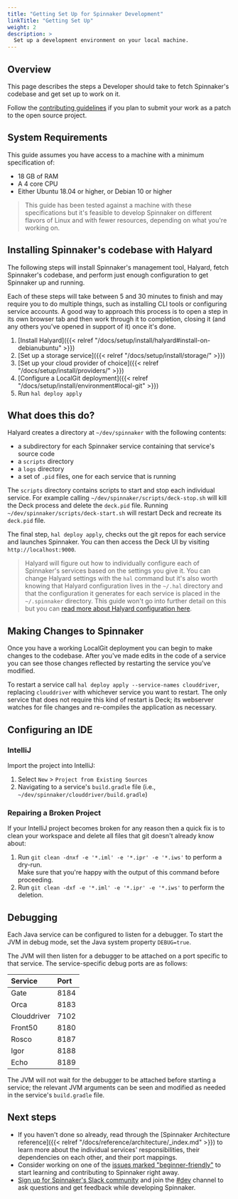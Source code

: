 ```yaml
---
title: "Getting Set Up for Spinnaker Development"
linkTitle: "Getting Set Up"
weight: 2
description: >
  Set up a development environment on your local machine.
---
```


## Overview

This page describes the steps a Developer should take to fetch Spinnaker's codebase and get set up to work on it.

Follow the [contributing guidelines](/community/contributing/code/submitting/)
if you plan to submit your work as a patch to the open source project.

## System Requirements

This guide assumes you have access to a machine with a minimum specification of:

- 18 GB of RAM
- A 4 core CPU
- Either Ubuntu 18.04 or higher, or Debian 10 or higher

> This guide has been tested against a machine with these specifications but it's feasible
> to develop Spinnaker on different flavors of Linux and with fewer resources, depending on
> what you're working on.

## Installing Spinnaker's codebase with Halyard

The following steps will install Spinnaker's management tool, Halyard, fetch Spinnaker's
codebase, and perform just enough configuration to get Spinnaker up and running.

Each of these steps will take between 5 and 30 minutes to finish and may require you to
do multiple things, such as installing CLI tools or configuring service accounts. A good
way to approach this process is to open a step in its own browser tab and then work through
it to completion, closing it (and any others you've opened in support of it) once it's done.

1. [Install Halyard]({{< relref "/docs/setup/install/halyard#install-on-debianubuntu" >}})
2. [Set up a storage service]({{< relref "/docs/setup/install/storage/" >}})
3. [Set up your cloud provider of choice]({{< relref "/docs/setup/install/providers/" >}})
4. [Configure a LocalGit deployment]({{< relref "/docs/setup/install/environment#local-git" >}})
5. Run `hal deploy apply`

## What does this do?

Halyard creates a directory at `~/dev/spinnaker` with the following contents:
- a subdirectory for each Spinnaker service containing that service's source code
- a `scripts` directory
- a `logs` directory
- a set of `.pid` files, one for each service that is running

The `scripts` directory contains scripts to start and stop each individual service. For
example calling `~/dev/spinnaker/scripts/deck-stop.sh` will kill the Deck process and
delete the `deck.pid` file. Running `~/dev/spinnaker/scripts/deck-start.sh` will restart Deck
and recreate its `deck.pid` file.

The final step, `hal deploy apply`, checks out the git repos for each service and launches
Spinnaker. You can then access the Deck UI by visiting `http://localhost:9000`.

> Halyard will figure out how to individually configure each of Spinnaker's services based on
> the settings you give it. You can change Halyard settings with the `hal` command but it's
> also worth knowing that Halyard configuration lives in the `~/.hal` directory and that the
> configuration it generates for each service is placed in the `~/.spinnaker` directory. This
> guide won't go into further detail on this but you can
> [read more about Halyard configuration here](/docs/reference/halyard/).

## Making Changes to Spinnaker

Once you have a working LocalGit deployment you can begin to make changes to the codebase.
After you've made edits in the code of a service you can see those changes reflected
by restarting the service you've modified.

To restart a service call `hal deploy apply --service-names clouddriver`, replacing `clouddriver`
with whichever service you want to restart. The only service that does not require this kind
of restart is Deck; its webserver watches for file changes and re-compiles the application as
necessary.

## Configuring an IDE

### IntelliJ

Import the project into IntelliJ:
1. Select `New` > `Project from Existing Sources`
1. Navigating to a service's `build.gradle` file (i.e., `~/dev/spinnaker/clouddriver/build.gradle`)

### Repairing a Broken Project

If your IntelliJ project becomes broken for any reason then a quick fix is to
clean your workspace and delete all files that git doesn't already know about:

1. Run `git clean -dnxf -e '*.iml' -e '*.ipr' -e '*.iws'` to perform a dry-run.  
   Make sure that you're happy with the output of this command before proceeding.
1. Run `git clean -dxf -e '*.iml' -e '*.ipr' -e '*.iws'` to perform the deletion.

## Debugging

Each Java service can be configured to listen for a debugger. To start the JVM in debug
mode, set the Java system property `DEBUG=true`.

The JVM will then listen for a debugger to be attached on a port specific to that service. The
service-specific debug ports are as follows:

| Service     | Port |
| :---------- | :----|
| Gate        | 8184 |
| Orca        | 8183 |
| Clouddriver | 7102 |
| Front50     | 8180 |
| Rosco       | 8187 |
| Igor        | 8188 |
| Echo        | 8189 |

The JVM will not wait for the debugger to be attached before starting a service; the relevant
JVM arguments can be seen and modified as needed in the service's `build.gradle` file.

## Next steps

* If you haven't done so already, read through the
[Spinnaker Architecture reference]({{< relref "/docs/reference/architecture/_index.md" >}}) to learn more about the individual
services' responsibilities, their dependencies on each other, and their port mappings.
* Consider working on one of the
[issues marked "beginner-friendly"](https://github.com/spinnaker/spinnaker/issues?utf8=%E2%9C%93&q=is%3Aissue+is%3Aopen+label%3A%22beginner+friendly%22)
to start learning and contributing to Spinnaker right away.
* [Sign up for Spinnaker's Slack community](https://join.spinnaker.io) and join the [#dev](https://spinnakerteam.slack.com/messages/C0DPVDMQE/) channel to ask questions and get feedback while developing Spinnaker.

